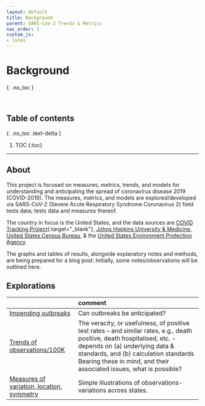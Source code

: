 ```yaml
---
layout: default
title: Background
parent: SARS-CoV-2 Trends & Metrics
nav_order: 1
custom_js:
- latex
---
```


# Background
{: .no_toc }

<br>

## Table of contents
{: .no_toc .text-delta }

1. TOC
{:toc}

---


## About

<p>This project is focused on measures, metrics, trends, and models for understanding and anticipating the spread of coronavirus disease 2019 (COVID-2019).  The measures, metrics, and models are explored/developed via SARS-CoV-2 (Severe Acute Respiratory Syndrome Coronavirus 2) field tests data; tests data and measures thereof.</p>

The country in focus is the United States, and the data sources are [COVID Tracking Project](https://covidtracking.com){:target="\_blank"}, <a href='https://github.com/CSSEGISandData/COVID-19' target="\_blank">Johns Hopkins University & Medicine</a>, <a href='https://www.census.gov/en.html' target="\_blank">United States Census Bureau</a>, & the <a href='https://www.epa.gov' target="\_blank">United States Environment Protection Agency</a>

<p>The graphs and tables of results, alongside explanatory notes and methods, are being prepared for a blog post.  Initially, some notes/observations will be outlined here.</p>

## Explorations

&nbsp; | comment
:--- |:---
[Impending outbreaks](sars/journal/pages/delta.html) | Can outbreaks be anticipated?
[Trends of observations/100K](journal/pages/capita.html) | The veracity, or usefulness, of positive test rates – and similar rates, e.g., death positive, death hospitalised, etc. - depends on (a) underlying data & standards, and (b) calculation standards   Bearing these in mind, and their associated issues, what is possible?</a>
[Measures of variation, location, symmetry](journal/pages/spreads.html) | Simple illustrations of observations-variations across states.</a>
